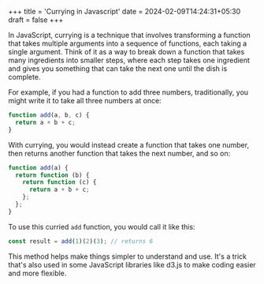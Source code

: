 +++
title = 'Currying in Javascript'
date = 2024-02-09T14:24:31+05:30
draft = false
+++

In JavaScript, currying is a technique that involves transforming a function that takes multiple arguments into a sequence of functions, each taking a single argument. Think of it as a way to break down a function that takes many ingredients into smaller steps, where each step takes one ingredient and gives you something that can take the next one until the dish is complete.

For example, if you had a function to add three numbers, traditionally, you might write it to take all three numbers at once:

```javascript
function add(a, b, c) {
  return a + b + c;
}
```

With currying, you would instead create a function that takes one number, then returns another function that takes the next number, and so on:

```javascript
function add(a) {
  return function (b) {
    return function (c) {
      return a + b + c;
    };
  };
}
```

To use this curried `add` function, you would call it like this:

```javascript
const result = add(1)(2)(3); // returns 6
```

This method helps make things simpler to understand and use. It's a trick that's also used in some JavaScript libraries like d3.js to make coding easier and more flexible.
